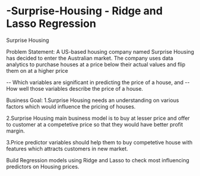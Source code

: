 # -Surprise-Housing - Ridge and Lasso Regression
Surprise Housing

Problem Statement:
A US-based housing company named Surprise Housing has decided to enter the Australian market. The company uses data analytics to purchase houses at a price below their actual values and flip them on at a higher price

-- Which variables are significant in predicting the price of a house, and -- How well those variables describe the price of a house.

Business Goal:
1.Surprise Housing needs an understanding on various factors which would influence the pricing of houses.

2.Surprise Housing main business model is to buy at lesser price and offer to customer at a competetive price so that they would have better profit margin.

3.Price predictor variables should help them to buy competetive house with features which attracts customers in new market.

Build Regression models using Ridge and Lasso to check most influencing predictors on Housing prices.

